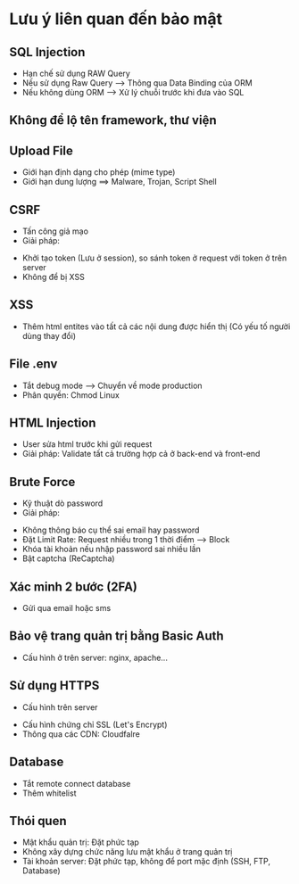 # Lưu ý liên quan đến bảo mật

## SQL Injection

- Hạn chế sử dụng RAW Query
- Nếu sử dụng Raw Query --> Thông qua Data Binding của ORM
- Nếu không dùng ORM --> Xử lý chuỗi trước khi đưa vào SQL

## Không để lộ tên framework, thư viện

## Upload File

- Giới hạn định dạng cho phép (mime type)
- Giới hạn dung lượng
  ==> Malware, Trojan, Script Shell

## CSRF

- Tấn công giả mạo
- Giải pháp:

* Khởi tạo token (Lưu ở session), so sánh token ở request với token ở trên server
* Không để bị XSS

## XSS

- Thêm html entites vào tất cả các nội dung được hiển thị (Có yếu tố người dùng thay đổi)

## File .env

- Tắt debug mode --> Chuyển về mode production
- Phân quyền: Chmod Linux

## HTML Injection

- User sửa html trước khi gửi request
- Giải pháp: Validate tất cả trường hợp cả ở back-end và front-end

## Brute Force

- Kỹ thuật dò password
- Giải pháp:

* Không thông báo cụ thể sai email hay password
* Đặt Limit Rate: Request nhiều trong 1 thời điểm --> Block
* Khóa tài khoản nếu nhập password sai nhiều lần
* Bật captcha (ReCaptcha)

## Xác minh 2 bước (2FA)

- Gửi qua email hoặc sms

## Bảo vệ trang quản trị bằng Basic Auth

- Cấu hình ở trên server: nginx, apache...

## Sử dụng HTTPS

- Cấu hình trên server

* Cấu hình chứng chỉ SSL (Let's Encrypt)
* Thông qua các CDN: Cloudfalre

## Database

- Tắt remote connect database
- Thêm whitelist

## Thói quen

- Mật khẩu quản trị: Đặt phức tạp
- Không xây dựng chức năng lưu mật khẩu ở trang quản trị
- Tài khoản server: Đặt phức tạp, không để port mặc định (SSH, FTP, Database)
